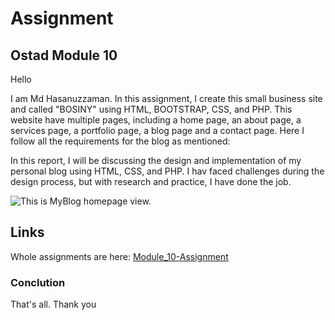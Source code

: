 # Assignment

## Ostad Module 10


Hello

I am Md Hasanuzzaman. In this assignment, I create this small business site and called "BOSINY" using HTML, BOOTSTRAP, CSS, and PHP. This website have multiple pages, including a home page, an about page, a services page, a portfolio page, a blog page and a contact page. Here I follow all the requirements for the blog as mentioned:

In this report, I will be discussing the design and implementation of my personal blog using HTML, CSS, and PHP. I hav faced challenges during the design process, but with research and practice, I have done the job.



![](https://i.imgur.com/a2HSXt5.png "This is MyBlog homepage view.")

## Links

Whole assignments are here: [Module_10-Assignment](https://github.com/HasanHira/assignment-module_10)



### Conclution

That's all. Thank you
